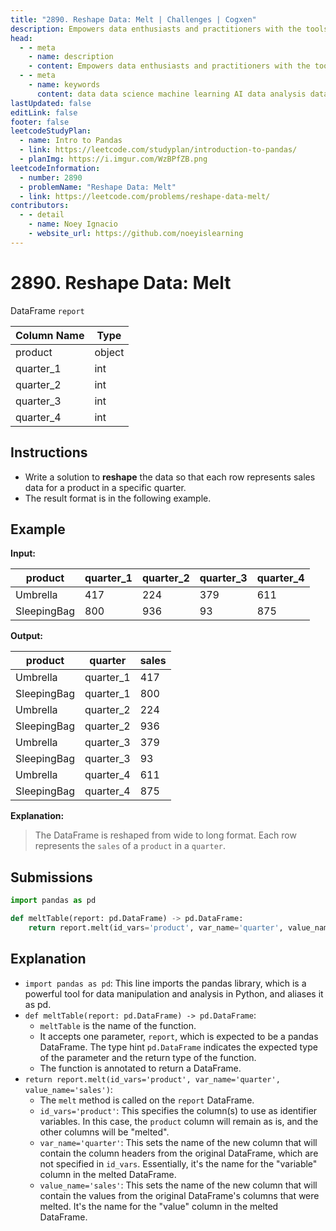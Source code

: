 ```yaml
---
title: "2890. Reshape Data: Melt | Challenges | Cogxen"
description: Empowers data enthusiasts and practitioners with the tools and knowledge to unlock the potential of data.
head:
  - - meta
    - name: description
    - content: Empowers data enthusiasts and practitioners with the tools and knowledge to unlock the potential of data.
  - - meta
    - name: keywords
      content: data data science machine learning AI data analysis data-driven data enthusiasts data practitioners
lastUpdated: false
editLink: false
footer: false
leetcodeStudyPlan:
  - name: Intro to Pandas
  - link: https://leetcode.com/studyplan/introduction-to-pandas/
  - planImg: https://i.imgur.com/WzBPfZB.png
leetcodeInformation:
  - number: 2890
  - problemName: "Reshape Data: Melt"
  - link: https://leetcode.com/problems/reshape-data-melt/
contributors:
  - - detail
    - name: Noey Ignacio
    - website_url: https://github.com/noeyislearning
---
```


# 2890. Reshape Data: Melt

DataFrame `report`

<ScrollableTableContainer>

| Column Name | Type   |
| ----------- | ------ |
| product     | object |
| quarter_1   | int    |
| quarter_2   | int    |
| quarter_3   | int    |
| quarter_4   | int    |

</ScrollableTableContainer>

## Instructions

- Write a solution to **reshape** the data so that each row represents sales data for a product in a specific quarter.
- The result format is in the following example.

## Example

**Input:**

<ScrollableTableContainer>

| product     | quarter_1 | quarter_2 | quarter_3 | quarter_4 |
| ----------- | --------- | --------- | --------- | --------- |
| Umbrella    | 417       | 224       | 379       | 611       |
| SleepingBag | 800       | 936       | 93        | 875       |

</ScrollableTableContainer>

**Output:**

<ScrollableTableContainer>

| product     | quarter   | sales |
| ----------- | --------- | ----- |
| Umbrella    | quarter_1 | 417   |
| SleepingBag | quarter_1 | 800   |
| Umbrella    | quarter_2 | 224   |
| SleepingBag | quarter_2 | 936   |
| Umbrella    | quarter_3 | 379   |
| SleepingBag | quarter_3 | 93    |
| Umbrella    | quarter_4 | 611   |
| SleepingBag | quarter_4 | 875   |

</ScrollableTableContainer>

**Explanation:**

> The DataFrame is reshaped from wide to long format. Each row represents the `sales` of a `product` in a `quarter`.

## Submissions

```python :line-numbers
import pandas as pd

def meltTable(report: pd.DataFrame) -> pd.DataFrame:
    return report.melt(id_vars='product', var_name='quarter', value_name='sales')
```

## Explanation

<CustomAccordion title="Python (Pandas)" submitted_by="@noeyislearning" submit_website_url="https://github.com/noeyislearning" :collapsed=false>

- `import pandas as pd`: This line imports the pandas library, which is a powerful tool for data manipulation and analysis in Python, and aliases it as pd.
- `def meltTable(report: pd.DataFrame) -> pd.DataFrame`:
  - `meltTable` is the name of the function.
  - It accepts one parameter, `report`, which is expected to be a pandas DataFrame. The type hint `pd.DataFrame` indicates the expected type of the parameter and the return type of the function.
  - The function is annotated to return a DataFrame.
- `return report.melt(id_vars='product', var_name='quarter', value_name='sales')`:
  - The `melt` method is called on the `report` DataFrame.
  - `id_vars='product'`: This specifies the column(s) to use as identifier variables. In this case, the `product` column will remain as is, and the other columns will be "melted".
  - `var_name='quarter'`: This sets the name of the new column that will contain the column headers from the original DataFrame, which are not specified in `id_vars`. Essentially, it's the name for the "variable" column in the melted DataFrame.
  - `value_name='sales'`: This sets the name of the new column that will contain the values from the original DataFrame's columns that were melted. It's the name for the "value" column in the melted DataFrame.

</CustomAccordion>
